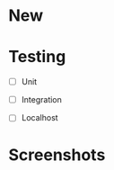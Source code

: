 # New
<!-- Provide a description of the changes you’ve made in this pr -->


# Testing
<!-- Please select all the testing methods that apply to this pr -->

- [ ] Unit
- [ ] Integration
- [ ] Localhost


# Screenshots
<!-- If you have made client facing changes please provide screenshots -->

